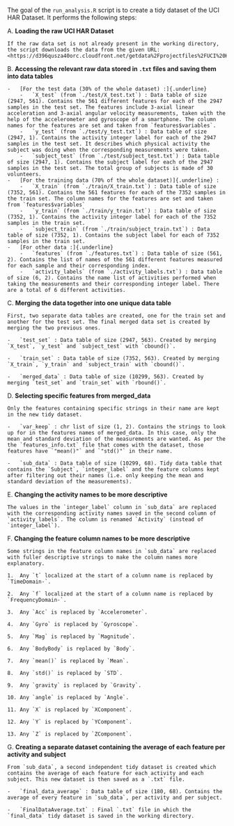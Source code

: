 The goal of the `run_analysis.R` script is to create a tidy dataset of the UCI HAR Dataset. It performs the following steps:

A.  **Loading the raw UCI HAR Dataset**

    If the raw data set is not already present in the working directory, the script downloads the data from the given URL: <https://d396qusza40orc.cloudfront.net/getdata%2Fprojectfiles%2FUCI%20HAR%20Dataset.zip>

B.  **Accessing the relevant raw data stored in `.txt` files and saving them into data tables**

    -   [For the test data (30% of the whole dataset) :]{.underline}
        -   `X_test` (from `./test/X_test.txt`) : Data table of size (2947, 561). Contains the 561 different features for each of the 2947 samples in the test set. The features include 3-axial linear acceleration and 3-axial angular velocity measurements, taken with the help of the accelerometer and gyroscope of a smartphone. The column names for the features are set and taken from `features$variables`.
        -   `y_test` (from `./test/y_test.txt`) : Data table of size (2947, 1). Contains the activity integer label for each of the 2947 samples in the test set. It describes which physical activity the subject was doing when the corresponding measurements were taken.
        -   `subject_test` (from `./test/subject_test.txt`) : Data table of size (2947, 1). Contains the subject label for each of the 2947 samples in the test set. The total group of subjects is made of 30 volunteers.
    -   [For the training data (70% of the whole dataset)]{.underline} :
        -   `X_train` (from `./train/X_train.txt`) : Data table of size (7352, 561). Contains the 561 features for each of the 7352 samples in the train set. The column names for the features are set and taken from `features$variables`
        -   `y_train` (from `./train/y_train.txt`) : Data table of size (7352, 1). Contains the activity integer label for each of the 7352 samples in the train set.
        -   `subject_train` (from `./train/subject_train.txt`) : Data table of size (7352, 1). Contains the subject label for each of 7352 samples in the train set.
    -   [For other data :]{.underline}
        -   `features` (from `./features.txt`) : Data table of size (561, 2). Contains the list of names of the 561 different features measured for each sample and their corresponding index.
        -   `activity_labels` (from `./activity_labels.txt`) : Data table of size (6, 2). Contains the name list of activities performed when taking the measurements and their corresponding integer label. There are a total of 6 different activities.

C.  **Merging the data together into one unique data table**

    First, two separate data tables are created, one for the train set and another for the test set. The final merged data set is created by merging the two previous ones.

    -   `test_set` : Data table of size (2947, 563). Created by merging `X_test`, `y_test` and `subject_test` with `cbound()`.

    -   `train_set` : Data table of size (7352, 563). Created by merging `X_train`, `y_train` and `subject_train` with `cbound()`.

    -   `merged_data` : Data table of size (10299, 563). Created by merging `test_set` and `train_set` with `rbound()`.

D.  **Selecting specific features from merged_data**

    Only the features containing specific strings in their name are kept in the new tidy dataset.

    -   `var_keep` : chr list of size (1, 2). Contains the strings to look up for in the features names of merged_data. In this case, only the mean and standard deviation of the measurements are wanted. As per the the `features_info.txt` file that comes with the dataset, those features have `"mean()"` and `"std()"` in their name.

    -   `sub_data` : Data table of size (10299, 68). Tidy data table that contains the `Subject`, `integer_label` and the feature columns kept after filtering out their names (i.e. only keeping the mean and standard deviation of the measurements).

E.  **Changing the activity names to be more descriptive**

    The values in the `integer_label` column in `sub_data` are replaced with the corresponding activity names saved in the second column of `activity_labels`. The column is renamed `Activity` (instead of `integer_label`).

F.  **Changing the feature column names to be more descriptive**

    Some strings in the feature column names in `sub_data` are replaced with fuller descriptive strings to make the column names more explanatory.

    1.  Any `t` localized at the start of a column name is replaced by `TimeDomain-`.

    2.  Any `f` localized at the start of a column name is replaced by `FrequencyDomain-`.

    3.  Any `Acc` is replaced by `Accelerometer`.

    4.  Any `Gyro` is replaced by `Gyroscope`.

    5.  Any `Mag` is replaced by `Magnitude`.

    6.  Any `BodyBody` is replaced by `Body`.

    7.  Any `mean()` is replaced by `Mean`.

    8.  Any `std()` is replaced by `STD`.

    9.  Any `gravity` is replaced by `Gravity`.

    10. Any `angle` is replaced by `Angle`.

    11. Any `X` is replaced by `XComponent`.

    12. Any `Y` is replaced by `YComponent`.

    13. Any `Z` is replaced by `ZComponent`.

G.  **Creating a separate dataset containing the average of each feature per activity and subject**

    From `sub_data`, a second independent tidy dataset is created which contains the average of each feature for each activity and each subject. This new dataset is then saved as a `.txt` file.

    -   `final_data_average` : Data table of size (180, 68). Contains the average of every feature in `sub_data`, per activity and per subject.

    -   `FinalDataAverage.txt` : Final `.txt` file in which the `final_data` tidy dataset is saved in the working directory.
